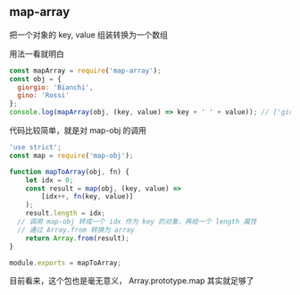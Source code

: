## map-array

把一个对象的 key, value 组装转换为一个数组

用法一看就明白

```js
const mapArray = require('map-array');
const obj = {
  giorgio: 'Bianchi',
  gino: 'Rossi'
};
console.log(mapArray(obj, (key, value) => key + ' ' + value)); // ['giorgio Bianchi', 'gino Rossi']
```

代码比较简单，就是对 map-obj 的调用

```js
'use strict';
const map = require('map-obj');

function mapToArray(obj, fn) {
	let idx = 0;
	const result = map(obj, (key, value) =>
		[idx++, fn(key, value)]
	);
	result.length = idx;
  // 调用 map-obj 转成一个 idx 作为 key 的对象，再给一个 length 属性
  // 通过 Array.from 转换为 array
	return Array.from(result);
}

module.exports = mapToArray;
```

目前看来，这个包也是毫无意义， Array.prototype.map 其实就足够了
